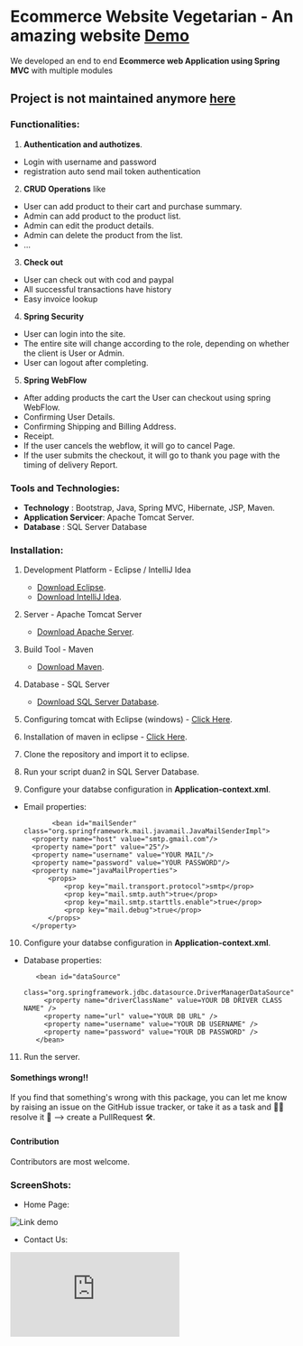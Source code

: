 # Ecommerce Website Vegetarian - An amazing website [Demo](http://demo-env.eba-kinybp2w.us-east-2.elasticbeanstalk.com/)


We developed an end to end **Ecommerce web Application using Spring MVC** with multiple
modules

## Project is not maintained anymore [here](http://demo-env.eba-kinybp2w.us-east-2.elasticbeanstalk.com/)

### Functionalities:

1. **Authentication and authotizes**.
* Login with username and password
* registration auto send mail token authentication

2. **CRUD Operations** like

* User can add product to their cart and purchase summary.
* Admin can add product to the product list.
* Admin can edit the product details.
* Admin can delete the product from the list.
* ...

3. **Check out**

* User can check out with cod and paypal
* All successful transactions have history
* Easy invoice lookup

4. **Spring Security**

* User can login into the site.
* The entire site will change according to the role, depending on whether the client is User or Admin.
* User can logout after completing.

5. **Spring WebFlow**

* After adding products the cart the User can checkout using spring WebFlow.
* Confirming User Details.
* Confirming Shipping and Billing Address.
* Receipt.
* If the user cancels the webflow, it will go to cancel Page.
* If the user submits the checkout, it will go to thank you page with the timing of delivery Report.

### Tools and Technologies:

* **Technology** : Bootstrap, Java, Spring MVC, Hibernate, JSP, Maven.
* **Application Servicer**: Apache Tomcat Server.
* **Database** : SQL Server Database

### Installation:

1. Development Platform - Eclipse / IntelliJ Idea
   * [Download Eclipse](https://www.eclipse.org/downloads/packages/eclipse-ide-java-ee-developers/mars2).
   * [Download IntelliJ Idea](https://www.jetbrains.com/idea/download/#section=windows).
2. Server - Apache Tomcat Server

   * [Download Apache Server](https://tomcat.apache.org/download-70.cgi).

3. Build Tool - Maven

   * [Download Maven](https://maven.apache.org/download.cgi).

4. Database - SQL Server

   * [Download SQL Server Database](https://www.microsoft.com/en-us/sql-server/sql-server-downloads).

5. Configuring tomcat with Eclipse (windows) - [Click Here](https://javatutorial.net/run-tomcat-from-eclipse).

6. Installation of maven in eclipse - [Click Here](https://stackoverflow.com/questions/8620127/maven-in-eclipse-step-by-step-installation).

7. Clone the repository and import it to eclipse.

8. Run your script duan2 in SQL Server Database.

9. Configure your databse configuration in **Application-context.xml**.

* Email properties:
        <!-- Email properties -->

             <bean id="mailSender" class="org.springframework.mail.javamail.JavaMailSenderImpl">
        <property name="host" value="smtp.gmail.com"/>
        <property name="port" value="25"/>
        <property name="username" value="YOUR MAIL"/>
        <property name="password" value="YOUR PASSWORD"/>
        <property name="javaMailProperties">
            <props>
                <prop key="mail.transport.protocol">smtp</prop>
                <prop key="mail.smtp.auth">true</prop>
                <prop key="mail.smtp.starttls.enable">true</prop>
                <prop key="mail.debug">true</prop>
            </props>
        </property>
    </bean>

10. Configure your databse configuration in **Application-context.xml**.

   * Database properties:


        <!-- database properties DataSource -->

            <bean id="dataSource"
              class="org.springframework.jdbc.datasource.DriverManagerDataSource">
              <property name="driverClassName" value=YOUR DB DRIVER CLASS NAME" />
              <property name="url" value="YOUR DB URL" />
              <property name="username" value="YOUR DB USERNAME" />
              <property name="password" value="YOUR DB PASSWORD" />
            </bean>

11. Run the server.

#### Somethings wrong!!

If you find that something's wrong with this package, you can let me know by raising an issue on the GitHub issue tracker, 
or take it as a task and 🧑‍💻 resolve it 💪 --> create a PullRequest 🛠.

#### Contribution

Contributors are most welcome.

### ScreenShots:

* Home Page:

![Link demo](https://www.microsoft.com/en-us/sql-server/sql-server-downloads)

* Contact Us:

![Facebook](https://www.facebook.com/profile.php?id=100010431690702)

